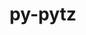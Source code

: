 ---
title: "py-pytz"
layout: cache
categories: [package, develop]
meta: {"compilers": ["apple-clang@=16.0.0", "gcc@=11.1.0", "gcc@=11.4.0", "gcc@=13.2.0", "gcc@=7.5.0", "gcc@=9.4.0", "oneapi@=2024.2.1"], "num_specs": 65, "num_specs_by_stack": {"data-vis-sdk": 5, "e4s": 15, "e4s-neoverse-v2": 5, "e4s-neoverse_v1": 6, "e4s-oneapi": 15, "e4s-power": 2, "e4s-rocm-external": 5, "ml-darwin-aarch64-mps": 2, "ml-linux-aarch64-cpu": 5, "ml-linux-aarch64-cuda": 5, "ml-linux-x86_64-cpu": 5, "ml-linux-x86_64-cuda": 5, "radiuss": 5, "root": 65}, "oss": ["sequoia", "ubuntu18.04", "ubuntu20.04", "ubuntu22.04", "ubuntu24.04"], "platforms": ["darwin", "linux"], "stacks": ["data-vis-sdk", "e4s", "e4s-neoverse-v2", "e4s-neoverse_v1", "e4s-oneapi", "e4s-power", "e4s-rocm-external", "ml-darwin-aarch64-mps", "ml-linux-aarch64-cpu", "ml-linux-aarch64-cuda", "ml-linux-x86_64-cpu", "ml-linux-x86_64-cuda", "radiuss", "root"], "targets": ["aarch64", "neoverse_v1", "neoverse_v2", "ppc64le", "x86_64_v3"], "versions": ["2024.2"]}
spec_details: [{"compiler": "oneapi@=2024.2.1", "hash": "27kdze4l3rjfyfnfwlbmhofln76337lx", "os": "ubuntu22.04", "platform": "linux", "size": "-", "stacks": ["e4s-oneapi", "root"], "target": "x86_64_v3", "variants": ["build_system=python_pip"], "versions": ["2024.2"]}, {"compiler": "gcc@=11.4.0", "hash": "27rrlg4fqcyupie4okwx7bwbuustot5g", "os": "ubuntu22.04", "platform": "linux", "size": "-", "stacks": ["e4s", "root"], "target": "x86_64_v3", "variants": ["build_system=python_pip"], "versions": ["2024.2"]}, {"compiler": "gcc@=13.2.0", "hash": "2o3xrkjjgwk6yio4snvodwqcacj43ejk", "os": "ubuntu24.04", "platform": "linux", "size": "-", "stacks": ["ml-linux-aarch64-cpu", "ml-linux-aarch64-cuda", "root"], "target": "aarch64", "variants": ["build_system=python_pip"], "versions": ["2024.2"]}, {"compiler": "oneapi@=2024.2.1", "hash": "35idnv34a7zvw7nerg6egnbuecinb2xv", "os": "ubuntu22.04", "platform": "linux", "size": "-", "stacks": ["e4s-oneapi", "root"], "target": "x86_64_v3", "variants": ["build_system=python_pip"], "versions": ["2024.2"]}, {"compiler": "gcc@=11.4.0", "hash": "42s7ox2fytrvp736yec5e6ajd5cgqlpo", "os": "ubuntu22.04", "platform": "linux", "size": "-", "stacks": ["e4s", "e4s-rocm-external", "root"], "target": "x86_64_v3", "variants": ["build_system=python_pip"], "versions": ["2024.2"]}, {"compiler": "gcc@=11.4.0", "hash": "44xayxtyw4xkebibyibebtfcwvwl6vvj", "os": "ubuntu22.04", "platform": "linux", "size": "-", "stacks": ["e4s", "root"], "target": "x86_64_v3", "variants": ["build_system=python_pip"], "versions": ["2024.2"]}, {"compiler": "oneapi@=2024.2.1", "hash": "4dyjyauwllnq47ok5spdunjxhpx7ri6p", "os": "ubuntu22.04", "platform": "linux", "size": "-", "stacks": ["e4s-oneapi", "root"], "target": "x86_64_v3", "variants": ["build_system=python_pip"], "versions": ["2024.2"]}, {"compiler": "gcc@=11.4.0", "hash": "54nqrrqq3obkrzsv4o7ntlocuarhfatg", "os": "ubuntu22.04", "platform": "linux", "size": "-", "stacks": ["e4s", "root"], "target": "x86_64_v3", "variants": ["build_system=python_pip"], "versions": ["2024.2"]}, {"compiler": "gcc@=11.4.0", "hash": "5qzz2crue3jh4ahqvdwnkyv4kie6chlt", "os": "ubuntu22.04", "platform": "linux", "size": "-", "stacks": ["e4s", "root"], "target": "x86_64_v3", "variants": ["build_system=python_pip"], "versions": ["2024.2"]}, {"compiler": "gcc@=11.4.0", "hash": "7bwzu6wjw4ehkhnpmepe76gvxfj43s3j", "os": "ubuntu22.04", "platform": "linux", "size": "-", "stacks": ["e4s", "root"], "target": "x86_64_v3", "variants": ["build_system=python_pip"], "versions": ["2024.2"]}, {"compiler": "gcc@=13.2.0", "hash": "7p727yx5rkqldtdmhr3umbavmngjsjbc", "os": "ubuntu24.04", "platform": "linux", "size": "-", "stacks": ["ml-linux-aarch64-cpu", "ml-linux-aarch64-cuda", "root"], "target": "aarch64", "variants": ["build_system=python_pip"], "versions": ["2024.2"]}, {"compiler": "apple-clang@=16.0.0", "hash": "7rrmljirlo3lm3zuvcud47fjfqone5iq", "os": "sequoia", "platform": "darwin", "size": "-", "stacks": ["ml-darwin-aarch64-mps", "root"], "target": "aarch64", "variants": ["build_system=python_pip"], "versions": ["2024.2"]}, {"compiler": "gcc@=11.4.0", "hash": "7w3cxcqaxlifxgxqhegpfw3gixlgdctj", "os": "ubuntu22.04", "platform": "linux", "size": "-", "stacks": ["e4s-neoverse_v1", "root"], "target": "neoverse_v1", "variants": ["build_system=python_pip"], "versions": ["2024.2"]}, {"compiler": "gcc@=13.2.0", "hash": "a6felrfcz55yya6pvepjcrqodzgrdd63", "os": "ubuntu24.04", "platform": "linux", "size": "-", "stacks": ["ml-linux-x86_64-cpu", "ml-linux-x86_64-cuda", "root"], "target": "x86_64_v3", "variants": ["build_system=python_pip"], "versions": ["2024.2"]}, {"compiler": "gcc@=11.4.0", "hash": "bhtj2inbm5dbwz7di3srpgx5ahim2u44", "os": "ubuntu22.04", "platform": "linux", "size": "-", "stacks": ["e4s-neoverse-v2", "root"], "target": "neoverse_v2", "variants": ["build_system=python_pip"], "versions": ["2024.2"]}, {"compiler": "oneapi@=2024.2.1", "hash": "bldfvjavgfoo5zjpivdyulsojnj7s5fy", "os": "ubuntu22.04", "platform": "linux", "size": "-", "stacks": ["e4s-oneapi", "root"], "target": "x86_64_v3", "variants": ["build_system=python_pip"], "versions": ["2024.2"]}, {"compiler": "oneapi@=2024.2.1", "hash": "c2qiz6rvr4hb7ggysyx77yzpwgktuiju", "os": "ubuntu22.04", "platform": "linux", "size": "-", "stacks": ["e4s-oneapi", "root"], "target": "x86_64_v3", "variants": ["build_system=python_pip"], "versions": ["2024.2"]}, {"compiler": "oneapi@=2024.2.1", "hash": "cfv75cuxq2dfgdrmlbrly2tmrqc7nhmh", "os": "ubuntu22.04", "platform": "linux", "size": "-", "stacks": ["e4s-oneapi", "root"], "target": "x86_64_v3", "variants": ["build_system=python_pip"], "versions": ["2024.2"]}, {"compiler": "oneapi@=2024.2.1", "hash": "csn3rqmm6c76np3bwm3d6yzrvxfekezl", "os": "ubuntu22.04", "platform": "linux", "size": "-", "stacks": ["e4s-oneapi", "root"], "target": "x86_64_v3", "variants": ["build_system=python_pip"], "versions": ["2024.2"]}, {"compiler": "gcc@=7.5.0", "hash": "cyzcfxz4eqvuauf3ymclrci3wxjuyyho", "os": "ubuntu18.04", "platform": "linux", "size": "-", "stacks": ["radiuss", "root"], "target": "x86_64_v3", "variants": ["build_system=python_pip"], "versions": ["2024.2"]}, {"compiler": "gcc@=11.4.0", "hash": "ekrtdo4kz6tx6mingtvn2ohtsknq6fa4", "os": "ubuntu22.04", "platform": "linux", "size": "-", "stacks": ["e4s-neoverse_v1", "root"], "target": "neoverse_v1", "variants": ["build_system=python_pip"], "versions": ["2024.2"]}, {"compiler": "gcc@=13.2.0", "hash": "f4ac2kyh7k2pc7ixixtrxcqgexhibovh", "os": "ubuntu24.04", "platform": "linux", "size": "-", "stacks": ["ml-linux-aarch64-cpu", "ml-linux-aarch64-cuda", "root"], "target": "aarch64", "variants": ["build_system=python_pip"], "versions": ["2024.2"]}, {"compiler": "gcc@=11.4.0", "hash": "fto2cx2ufim7cdlzimwynrsezx6i5pme", "os": "ubuntu22.04", "platform": "linux", "size": "-", "stacks": ["e4s-neoverse-v2", "root"], "target": "neoverse_v2", "variants": ["build_system=python_pip"], "versions": ["2024.2"]}, {"compiler": "gcc@=11.4.0", "hash": "gaanrs2mq3z3mwzrkj3cfgwlg3mo4jvx", "os": "ubuntu22.04", "platform": "linux", "size": "-", "stacks": ["e4s-neoverse-v2", "root"], "target": "neoverse_v2", "variants": ["build_system=python_pip"], "versions": ["2024.2"]}, {"compiler": "gcc@=7.5.0", "hash": "guqrmskfp4l3gykm3lpooh2lv4xk2kl5", "os": "ubuntu18.04", "platform": "linux", "size": "-", "stacks": ["radiuss", "root"], "target": "x86_64_v3", "variants": ["build_system=python_pip"], "versions": ["2024.2"]}, {"compiler": "gcc@=13.2.0", "hash": "i3gqqnbizvuavrc2hdess3rkloefhcxf", "os": "ubuntu24.04", "platform": "linux", "size": "-", "stacks": ["ml-linux-x86_64-cpu", "ml-linux-x86_64-cuda", "root"], "target": "x86_64_v3", "variants": ["build_system=python_pip"], "versions": ["2024.2"]}, {"compiler": "oneapi@=2024.2.1", "hash": "i7tsdc6hgvnokiqbkckykbzsw5r26bi6", "os": "ubuntu22.04", "platform": "linux", "size": "-", "stacks": ["e4s-oneapi", "root"], "target": "x86_64_v3", "variants": ["build_system=python_pip"], "versions": ["2024.2"]}, {"compiler": "oneapi@=2024.2.1", "hash": "igbsgbvpxedmh7lmn4wnityoktc5yre5", "os": "ubuntu22.04", "platform": "linux", "size": "-", "stacks": ["e4s-oneapi", "root"], "target": "x86_64_v3", "variants": ["build_system=python_pip"], "versions": ["2024.2"]}, {"compiler": "gcc@=13.2.0", "hash": "jhdpttx5bsb44mlfcco5gkvnnhr7pkr4", "os": "ubuntu24.04", "platform": "linux", "size": "-", "stacks": ["ml-linux-x86_64-cpu", "ml-linux-x86_64-cuda", "root"], "target": "x86_64_v3", "variants": ["build_system=python_pip"], "versions": ["2024.2"]}, {"compiler": "gcc@=11.1.0", "hash": "kazkvotq436yojfm5w3d7js33k53qsuo", "os": "ubuntu20.04", "platform": "linux", "size": "-", "stacks": ["data-vis-sdk", "root"], "target": "x86_64_v3", "variants": ["build_system=python_pip"], "versions": ["2024.2"]}, {"compiler": "oneapi@=2024.2.1", "hash": "lcgsldqejmqbc2b6iiakyqc4hx7z4xc2", "os": "ubuntu22.04", "platform": "linux", "size": "-", "stacks": ["e4s-oneapi", "root"], "target": "x86_64_v3", "variants": ["build_system=python_pip"], "versions": ["2024.2"]}, {"compiler": "gcc@=9.4.0", "hash": "lr4js653dqiryfeb4yi3nbldvtibamej", "os": "ubuntu20.04", "platform": "linux", "size": "-", "stacks": ["e4s-power", "root"], "target": "ppc64le", "variants": ["build_system=python_pip"], "versions": ["2024.2"]}, {"compiler": "gcc@=11.4.0", "hash": "lzkimlmjql73o7gvnty52cedrmfkl6qd", "os": "ubuntu22.04", "platform": "linux", "size": "-", "stacks": ["e4s-neoverse_v1", "root"], "target": "neoverse_v1", "variants": ["build_system=python_pip"], "versions": ["2024.2"]}, {"compiler": "gcc@=11.4.0", "hash": "m7cdw72gnc4ecm5hle3gqj57j37wnrwy", "os": "ubuntu22.04", "platform": "linux", "size": "-", "stacks": ["e4s", "root"], "target": "x86_64_v3", "variants": ["build_system=python_pip"], "versions": ["2024.2"]}, {"compiler": "gcc@=11.4.0", "hash": "mddlbfr3emy5pfk36asoh6276ih374os", "os": "ubuntu22.04", "platform": "linux", "size": "-", "stacks": ["e4s", "root"], "target": "x86_64_v3", "variants": ["build_system=python_pip"], "versions": ["2024.2"]}, {"compiler": "oneapi@=2024.2.1", "hash": "mui5sd2dzf4mv6jhqps3uf4f4vis7hsa", "os": "ubuntu22.04", "platform": "linux", "size": "-", "stacks": ["e4s-oneapi", "root"], "target": "x86_64_v3", "variants": ["build_system=python_pip"], "versions": ["2024.2"]}, {"compiler": "gcc@=11.4.0", "hash": "n5sux4avtgjw22nanrd2gjimfsvxbbhk", "os": "ubuntu22.04", "platform": "linux", "size": "-", "stacks": ["e4s", "root"], "target": "x86_64_v3", "variants": ["build_system=python_pip"], "versions": ["2024.2"]}, {"compiler": "gcc@=11.4.0", "hash": "nq7rt42pyopplzbzlitl2lzqphgiabde", "os": "ubuntu22.04", "platform": "linux", "size": "-", "stacks": ["e4s-neoverse-v2", "root"], "target": "neoverse_v2", "variants": ["build_system=python_pip"], "versions": ["2024.2"]}, {"compiler": "oneapi@=2024.2.1", "hash": "ost2tqqqpgyryok3rbf7ul7e2icwpwwq", "os": "ubuntu22.04", "platform": "linux", "size": "-", "stacks": ["e4s-oneapi", "root"], "target": "x86_64_v3", "variants": ["build_system=python_pip"], "versions": ["2024.2"]}, {"compiler": "gcc@=13.2.0", "hash": "pdhnozwjp6moogzw6cq7dbcwpqnqj3df", "os": "ubuntu24.04", "platform": "linux", "size": "-", "stacks": ["ml-linux-aarch64-cpu", "ml-linux-aarch64-cuda", "root"], "target": "aarch64", "variants": ["build_system=python_pip"], "versions": ["2024.2"]}, {"compiler": "gcc@=11.4.0", "hash": "q3sjawvssurswjxvnznpo7dczj4ger2g", "os": "ubuntu22.04", "platform": "linux", "size": "-", "stacks": ["e4s-neoverse_v1", "root"], "target": "neoverse_v1", "variants": ["build_system=python_pip"], "versions": ["2024.2"]}, {"compiler": "gcc@=11.4.0", "hash": "qhqqd575d76j3t44duutrzljbis2e6bq", "os": "ubuntu22.04", "platform": "linux", "size": "-", "stacks": ["e4s", "e4s-rocm-external", "root"], "target": "x86_64_v3", "variants": ["build_system=python_pip"], "versions": ["2024.2"]}, {"compiler": "gcc@=11.4.0", "hash": "qwohni36bckttxwf7yp6crzazg7lcsl6", "os": "ubuntu22.04", "platform": "linux", "size": "-", "stacks": ["e4s-neoverse-v2", "root"], "target": "neoverse_v2", "variants": ["build_system=python_pip"], "versions": ["2024.2"]}, {"compiler": "gcc@=7.5.0", "hash": "rgdxjeoj7t6klen5cipsxh3dpnq4dgq7", "os": "ubuntu18.04", "platform": "linux", "size": "-", "stacks": ["radiuss", "root"], "target": "x86_64_v3", "variants": ["build_system=python_pip"], "versions": ["2024.2"]}, {"compiler": "gcc@=11.4.0", "hash": "rvzvlcpqcjebdn2ikbq426zmz2htfr4m", "os": "ubuntu22.04", "platform": "linux", "size": "-", "stacks": ["e4s", "e4s-rocm-external", "root"], "target": "x86_64_v3", "variants": ["build_system=python_pip"], "versions": ["2024.2"]}, {"compiler": "gcc@=13.2.0", "hash": "rw3edeay7ptx3hcc2zzxyev72xpcrcdu", "os": "ubuntu24.04", "platform": "linux", "size": "-", "stacks": ["ml-linux-x86_64-cpu", "ml-linux-x86_64-cuda", "root"], "target": "x86_64_v3", "variants": ["build_system=python_pip"], "versions": ["2024.2"]}, {"compiler": "gcc@=13.2.0", "hash": "rxyymrobc23c3nctpruoyet3ujnifdcz", "os": "ubuntu24.04", "platform": "linux", "size": "-", "stacks": ["ml-linux-aarch64-cpu", "ml-linux-aarch64-cuda", "root"], "target": "aarch64", "variants": ["build_system=python_pip"], "versions": ["2024.2"]}, {"compiler": "gcc@=11.1.0", "hash": "tezfbc63hzx2vqq5skz7yxlo3i6wnl7b", "os": "ubuntu20.04", "platform": "linux", "size": "-", "stacks": ["data-vis-sdk", "root"], "target": "x86_64_v3", "variants": ["build_system=python_pip"], "versions": ["2024.2"]}, {"compiler": "gcc@=11.4.0", "hash": "tf6exnrxg6o4dorhchqmw7njmn2ll7lq", "os": "ubuntu22.04", "platform": "linux", "size": "-", "stacks": ["e4s", "e4s-rocm-external", "root"], "target": "x86_64_v3", "variants": ["build_system=python_pip"], "versions": ["2024.2"]}, {"compiler": "gcc@=11.4.0", "hash": "tj7ctoz2cl7yzflfdb3wsnazdhouzqtm", "os": "ubuntu22.04", "platform": "linux", "size": "-", "stacks": ["e4s-neoverse_v1", "root"], "target": "neoverse_v1", "variants": ["build_system=python_pip"], "versions": ["2024.2"]}, {"compiler": "apple-clang@=16.0.0", "hash": "u34z4s4plw2v727a7ssldlf3aoqilt6v", "os": "sequoia", "platform": "darwin", "size": "-", "stacks": ["ml-darwin-aarch64-mps", "root"], "target": "aarch64", "variants": ["build_system=python_pip"], "versions": ["2024.2"]}, {"compiler": "gcc@=7.5.0", "hash": "uhewcawjmsg62tmtrmia3iuiyz7mmdhn", "os": "ubuntu18.04", "platform": "linux", "size": "-", "stacks": ["radiuss", "root"], "target": "x86_64_v3", "variants": ["build_system=python_pip"], "versions": ["2024.2"]}, {"compiler": "gcc@=11.4.0", "hash": "uk6sg2htheecfwj7phxelfidenmo7nxv", "os": "ubuntu22.04", "platform": "linux", "size": "-", "stacks": ["e4s", "root"], "target": "x86_64_v3", "variants": ["build_system=python_pip"], "versions": ["2024.2"]}, {"compiler": "oneapi@=2024.2.1", "hash": "uxtvtjfdhez2mkkfdottxsad2xg42d4t", "os": "ubuntu22.04", "platform": "linux", "size": "-", "stacks": ["e4s-oneapi", "root"], "target": "x86_64_v3", "variants": ["build_system=python_pip"], "versions": ["2024.2"]}, {"compiler": "gcc@=9.4.0", "hash": "w4v3mebmbxaifuwhy53mppoezdunpjp6", "os": "ubuntu20.04", "platform": "linux", "size": "-", "stacks": ["e4s-power", "root"], "target": "ppc64le", "variants": ["build_system=python_pip"], "versions": ["2024.2"]}, {"compiler": "oneapi@=2024.2.1", "hash": "w5vsoqosc4nyrjmgsql6phos3imrid73", "os": "ubuntu22.04", "platform": "linux", "size": "-", "stacks": ["e4s-oneapi", "root"], "target": "x86_64_v3", "variants": ["build_system=python_pip"], "versions": ["2024.2"]}, {"compiler": "gcc@=11.4.0", "hash": "wa655boi53ibmakzbdmqntiotcib3uj7", "os": "ubuntu22.04", "platform": "linux", "size": "-", "stacks": ["e4s", "root"], "target": "x86_64_v3", "variants": ["build_system=python_pip"], "versions": ["2024.2"]}, {"compiler": "gcc@=7.5.0", "hash": "x5su26xnaoqcgp7rap4n2cpn5772fxwc", "os": "ubuntu18.04", "platform": "linux", "size": "-", "stacks": ["radiuss", "root"], "target": "x86_64_v3", "variants": ["build_system=python_pip"], "versions": ["2024.2"]}, {"compiler": "gcc@=11.1.0", "hash": "xgaetf2bbr77swbak34gehnubrbsl3h6", "os": "ubuntu20.04", "platform": "linux", "size": "-", "stacks": ["data-vis-sdk", "root"], "target": "x86_64_v3", "variants": ["build_system=python_pip"], "versions": ["2024.2"]}, {"compiler": "gcc@=11.1.0", "hash": "xgiqixkan3fxfrvxrcy6iis6ifarbxru", "os": "ubuntu20.04", "platform": "linux", "size": "-", "stacks": ["data-vis-sdk", "root"], "target": "x86_64_v3", "variants": ["build_system=python_pip"], "versions": ["2024.2"]}, {"compiler": "gcc@=13.2.0", "hash": "yf72xoip6gqlcorlggeivqsrkynzbzzs", "os": "ubuntu24.04", "platform": "linux", "size": "-", "stacks": ["ml-linux-x86_64-cpu", "ml-linux-x86_64-cuda", "root"], "target": "x86_64_v3", "variants": ["build_system=python_pip"], "versions": ["2024.2"]}, {"compiler": "gcc@=11.1.0", "hash": "yisn7ewb6pqjjj65w7mz5xdktiblujm5", "os": "ubuntu20.04", "platform": "linux", "size": "-", "stacks": ["data-vis-sdk", "root"], "target": "x86_64_v3", "variants": ["build_system=python_pip"], "versions": ["2024.2"]}, {"compiler": "gcc@=11.4.0", "hash": "z5b3tb2lhgxcidlcecjl2xzwru2hz6ka", "os": "ubuntu22.04", "platform": "linux", "size": "-", "stacks": ["e4s-neoverse_v1", "root"], "target": "neoverse_v1", "variants": ["build_system=python_pip"], "versions": ["2024.2"]}, {"compiler": "gcc@=11.4.0", "hash": "zefoxr7ucrnya455fhfyuyu4i2dkiw46", "os": "ubuntu22.04", "platform": "linux", "size": "-", "stacks": ["e4s", "e4s-rocm-external", "root"], "target": "x86_64_v3", "variants": ["build_system=python_pip"], "versions": ["2024.2"]}, {"compiler": "oneapi@=2024.2.1", "hash": "zioxqp6jr4dmv3rps2lzqkjcy3plwsaw", "os": "ubuntu22.04", "platform": "linux", "size": "-", "stacks": ["e4s-oneapi", "root"], "target": "x86_64_v3", "variants": ["build_system=python_pip"], "versions": ["2024.2"]}]
---